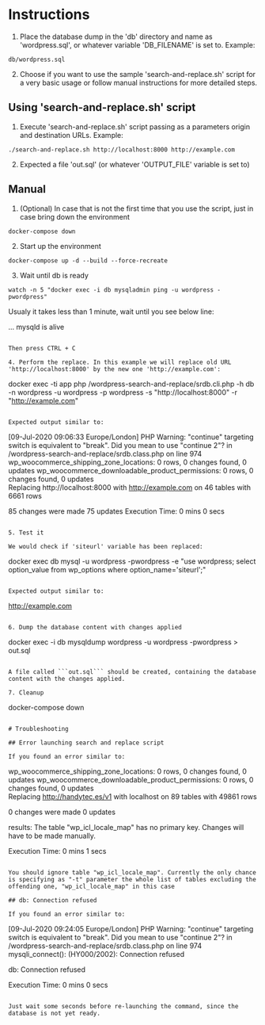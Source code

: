 # Instructions

1. Place the database dump in the 'db' directory and name as 'wordpress.sql', or whatever variable 'DB_FILENAME' is set to. Example:

```
db/wordpress.sql
```

2. Choose if you want to use the sample 'search-and-replace.sh' script for a very basic usage or follow manual instructions for more detailed steps.

## Using 'search-and-replace.sh' script

1. Execute 'search-and-replace.sh' script passing as a parameters origin and destination URLs. Example:

```
./search-and-replace.sh http://localhost:8000 http://example.com
```

2. Expected a file 'out.sql' (or whatever 'OUTPUT_FILE' variable is set to)

## Manual

1. (Optional) In case that is not the first time that you use the script, just in case bring down the environment

```
docker-compose down
```

2. Start up the environment

```
docker-compose up -d --build --force-recreate
```

3. Wait until db is ready

```
watch -n 5 "docker exec -i db mysqladmin ping -u wordpress -pwordpress"
```

Usualy it takes less than 1 minute, wait until you see below line:

...
mysqld is alive
```

Then press CTRL + C

4. Perform the replace. In this example we will replace old URL 'http://localhost:8000' by the new one 'http://example.com':

```
docker exec -ti app php /wordpress-search-and-replace/srdb.cli.php -h db -n wordpress -u wordpress -p wordpress -s "http://localhost:8000" -r "http://example.com"
```

Expected output similar to:

```
[09-Jul-2020 09:06:33 Europe/London] PHP Warning:  "continue" targeting switch is equivalent to "break". Did you mean to use "continue 2"? in /wordpress-search-and-replace/srdb.class.php on line 974
 wp_woocommerce_shipping_zone_locations: 0 rows, 0 changes found, 0 updates                     wp_woocommerce_downloadable_product_permissions: 0 rows, 0 changes found, 0 updates           
Replacing http://localhost:8000 with http://example.com 
on 46 tables with 6661 rows 

85 changes were made 
75 updates
Execution Time: 0 mins 0 secs
```

5. Test it

We would check if 'siteurl' variable has been replaced:

```
docker exec db mysql -u wordpress -pwordpress -e "use wordpress; select option_value from wp_options where option_name='siteurl';"
```

Expected output similar to:

```
http://example.com
```

6. Dump the database content with changes applied

```
docker exec -i db mysqldump wordpress -u wordpress -pwordpress > out.sql
```

A file called ```out.sql``` should be created, containing the database content with the changes applied.

7. Cleanup

```
docker-compose down
```

# Troubleshooting

## Error launching search and replace script

If you found an error similar to:

```
wp_woocommerce_shipping_zone_locations: 0 rows, 0 changes found, 0 updates                     wp_woocommerce_downloadable_product_permissions: 0 rows, 0 changes found, 0 updates           
Replacing http://handytec.es/v1 with localhost 
on 89 tables with 49861 rows 

0 changes were made 
0 updates

results: The table "wp_icl_locale_map" has no primary key. 
Changes will have to be made manually.

Execution Time: 0 mins 1 secs
```

You should ignore table "wp_icl_locale_map". Currently the only chance is specifying as "-t" parameter the whole list of tables excluding the offending one, "wp_icl_locale_map" in this case

## db: Connection refused

If you found an error similar to:

```
[09-Jul-2020 09:24:05 Europe/London] PHP Warning:  "continue" targeting switch is equivalent to "break". Did you mean to use "continue 2"? in /wordpress-search-and-replace/srdb.class.php on line 974
mysqli_connect(): (HY000/2002): Connection refused

db: Connection refused

Execution Time: 0 mins 0 secs
```

Just wait some seconds before re-launching the command, since the database is not yet ready.
